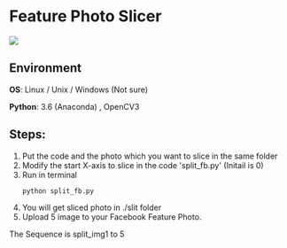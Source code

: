 # Feature Photo Slicer
![](https://i.imgur.com/MymhFb6.png)

## Environment
**OS**: Linux / Unix / Windows (Not sure)

**Python**: 3.6 (Anaconda) , OpenCV3

## Steps:
1. Put the code and the photo which you want to slice in the same folder
2. Modify the start X-axis to slice in the code 'split_fb.py' (Initail is 0)
3. Run in terminal
    ``` 
    python split_fb.py
    ```
4. You will get sliced photo in ./slit folder
5. Upload 5 image to your Facebook Feature Photo. 

The Sequence is split_img1 to 5
